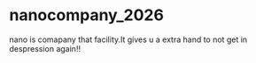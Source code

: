 # nanocompany_2026
nano is comapany that facility.It gives u a extra hand to not get in despression again!! 
